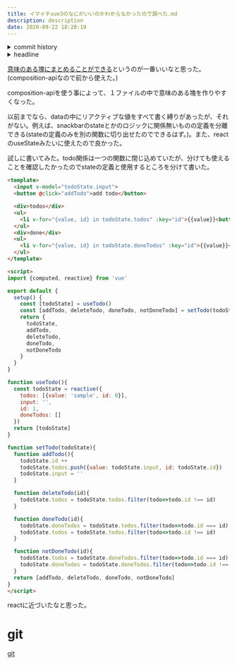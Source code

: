 ```yaml
---
title: イマイチvue3のなにがいいのかわからなかったので調べた.md
description: description
date: 2020-09-22 18:20:19
---
```

<!-- history area start -->
<details><summary>commit history</summary><div><ol>
<li>2020/09/22 18:14:22 ea6b049</li>
</ol></div></details>
<!-- history area end -->
<!-- toc area start -->
<details><summary>headline</summary><div>
<!-- START doctoc generated TOC please keep comment here to allow auto update -->
<!-- DON'T EDIT THIS SECTION, INSTEAD RE-RUN doctoc TO UPDATE -->


- [git](#git)

<!-- END doctoc generated TOC please keep comment here to allow auto update -->

</div></details>

<!-- toc area end -->
[意味のある塊にまとめることができる](https://composition-api.vuejs.org/#logical-concerns-vs-option-types)というのが一番いいなと思った。(composition-apiなので前から使えた。)

composition-apiを使う事によって、１ファイルの中で意味のある塊を作りやすくなった。

以前までなら、dataの中にリアクティブな値をすべて書く縛りがあったが、それがない。例えば、snackbarのstateとかのロジックに関係無いものの定義を分離できる(stateの定義のみを別の関数に切り出せたのでできるはず。)。また、reactのuseStateみたいに使えたので良かった。

試しに書いてみた。todo関係は一つの関数に閉じ込めていたが、分けても使えることを確認したかったのでstateの定義と使用するところを分けて書いた。

```html
<template>
  <input v-model="todoState.input">
  <button @click="addTodo">add todo</button>

  <div>todos</div>
  <ul>
    <li v-for="{value, id} in todoState.todos" :key="id">{{value}}<button @click="deleteTodo(id)">X</button><button @click="doneTodo(id)">O</button></li>
  </ul>
  <div>done</div>
  <ul>
    <li v-for="{value, id} in todoState.doneTodos" :key="id">{{value}}<button @click="notDoneTodo(id)">X</button></li>
  </ul>
</template>

<script>
import {computed, reactive} from 'vue'

export default {
  setup() {
    const [todoState] = useTodo()
    const [addTodo, deleteTodo, doneTodo, notDoneTodo] = setTodo(todoState)
    return {
      todoState,
      addTodo,
      deleteTodo,
      doneTodo,
      notDoneTodo
    }
  }
}

function useTodo(){
  const todoState = reactive({
    todos: [{value: 'sample', id: 0}],
    input: '',
    id: 1,
    doneTodos: []
  })
  return [todoState]
}

function setTodo(todoState){
  function addTodo(){
    todoState.id ++
    todoState.todos.push({value: todoState.input, id: todoState.id})
    todoState.input = ''
  }

  function deleteTodo(id){
    todoState.todos = todoState.todos.filter(todo=>todo.id !== id)
  }

  function doneTodo(id){
    todoState.doneTodos = todoState.todos.filter(todo=>todo.id === id)
    todoState.todos = todoState.todos.filter(todo=>todo.id !== id)
  }

  function notDoneTodo(id){
    todoState.todos = todoState.doneTodos.filter(todo=>todo.id === id)
    todoState.doneTodos = todoState.doneTodos.filter(todo=>todo.id !== id)
  }
  return [addTodo, deleteTodo, doneTodo, notDoneTodo]
}
</script>

```

reactに近づいたなと思った。

# git
[git](https://github.com/kajirikajiri/vue3-test)
